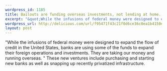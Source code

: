 ```yaml
--- 
wordpress_id: 1185
title: Bailouts are funding overseas investments, not lending at home.
excerpt: "&quot;While the infusions of federal money were designed to expand the flow of credit in the United States, banks are using some of the funds to expand their foreign operations and investments. They are taking our money and running overseas. &quot;  These new ventures include purchasing and starting new banks as well as snapping up recently privatized infrastructure."
wordpress_url: http://delicious.com/url/f95471f43c21f0d6ce36c0ea1b4150e1#jeremy6d
layout: post
---
```

&quot;While the infusions of federal money were designed to expand the flow of credit in the United States, banks are using some of the funds to expand their foreign operations and investments. They are taking our money and running overseas. &quot;  These new ventures include purchasing and starting new banks as well as snapping up recently privatized infrastructure.
